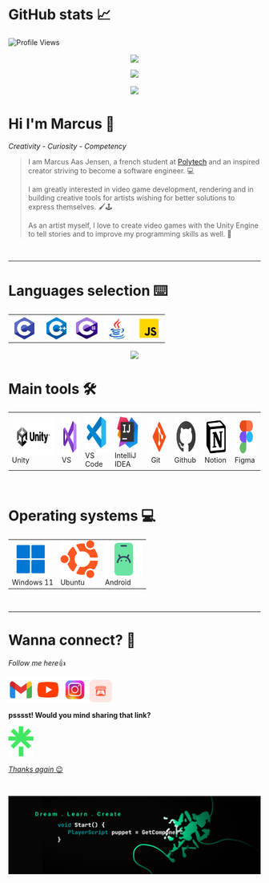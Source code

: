 # GitHub stats 📈 

![Profile Views](https://komarev.com/ghpvc/?username=marcusaasjensen&color=grey&style=for-the-badge)

<p align="center">
  <img align="center" src="https://github-readme-streak-stats.herokuapp.com?user=marcusaasjensen&theme=gotham&hide_border=true">
</p>
  
<p align="center">
  <img src="https://github-readme-stats-eight-theta.vercel.app/api?username=marcusaasjensen&layout=compact&langs_count=8&theme=gotham&count_private=true"/>
</p>

<p align="center">
  <img src="https://github-readme-activity-graph.cyclic.app/graph?username=marcusaasjensen&theme=github-compact&layout=compact&langs_count=8">
</p>

# Hi I'm Marcus 👋

*Creativity - Curiosity - Competency*

>I am Marcus Aas Jensen, a french student at [Polytech](https://polytech.univ-cotedazur.fr/) and an inspired creator striving to become a software engineer. 💻
>
>I am greatly interested in video game development, rendering and in building creative tools for artists wishing for better solutions to express themselves. 🖌️🕹️ 
>
>As an artist myself, I love to create video games with the Unity Engine to tell stories and to improve my programming skills as well. 🌱
<br>

---

# Languages selection ⌨️

<table align="center">
  <td><img alt="C" align= "center" width="50px" height="50px" src="./Images/Languages/c_language.svg"></td>
  <td><img alt="C++" align= "center" width="50px" height="50px" src="./Images/Languages/cpp_language.svg"></td>
  <td><img alt="C#" align= "center" width="43px" height="43px" src="./Images/Languages/cs_language.svg"></td>
  <td><img alt="Java" align= "center" width="50px" height="50px" src="./Images/Languages/java_language.svg"></td>
  <td><img alt="Javascript" align= "center" width="50px" height="50px" src="./Images/Languages/javascript_language.svg"></td>
</table>

<p align="center">
<img align="center" src="https://github-readme-stats-sigma-five.vercel.app/api/top-langs/?username=marcusaasjensen&layout=compact&langs_count=4&theme=gotham&count_private=true">
</p>

# Main tools 🛠️
<table align="center">
  <td><img alt="Unity" align= "center" width="150px" height="75px" src="./Images/Tools/unity_black.svg"><br>Unity</td>
  <td><img alt="Visual Studio" align= "center" width="50px" height="75px" src="./Images/Tools/visual_studio.svg"><br>VS</td>
  <td><img alt="Visual Studio Code" align= "center" width="50px" height="75px" src="./Images/Tools/visual_studio_code.svg"><br>VS Code</td>
  <td><img alt="IntelliJ Idea" align= "center" width="50px" height="75px" src="./Images/Tools/intellij_idea.svg"><br>IntelliJ IDEA</td>
  <td><img alt="Git" align= "center" width="50px" height="75px" src="Images/Tools/git.svg"><br>Git</td>
    <td><img alt="Github" align= "center" width="50px" height="75px" src="Images/Tools/github.svg"><br>Github</td>
  <td><img alt="Notion" align= "center" width="50px" height="75px" src="Images/Tools/notion.svg"><br>Notion</td>
  <td><img alt="Figma" align= "center" width="50px" height="75px"src="Images/Tools/figma.svg"><br>Figma</td>
</table>

<br>

# Operating systems 💻
<table align="center">
  <td><img alt="Windows 11" align= "center" width="75px" height="75px" src="./Images/Tools/windows_11.svg"><br>Windows 11</td>
  <td><img alt="Linux" align= "center" width="75px" height="75px" src="./Images/Tools/ubuntu.png"><br>Ubuntu</td>
    <td><img alt="Android" align= "center" width="75px" height="75px" src="./Images/Tools/android.png"><br>Android</td>
</table>

<br>

---

# Wanna connect? 👻

*Follow me here*👍

<p>
  <a href="mailto: aasjensenm@gmail.com"><img alt="GMail" width="50px" height="50px" src="./Images/Links/gmail.svg"></a>
  <a href="https://www.youtube.com/MarcusAasJensen_"><img alt="Youtube" width="50px" height="50px" src="./Images/Links/youtube.svg"></a>
  <a href="https://www.instagram.com/marcus_aasjensen"><img alt="Instagram" width="50px" height="50px" src="./Images/Links/instagram_stylized.png"></a>
  <a href="https://marcus-a.itch.io"><img alt="Itchio" width="45px" height="45px" src="./Images/Links/itchio.png"></a>
</p>

**psssst! Would you mind sharing that link?**
<p>
  <a href="https://linktr.ee/marcus_a"><img alt="LinkTree" width="50px" height="60px" src="./Images/Links/linktree.png"</a>
</p>
  
*Thanks again* 😉

<br>


![bannerend](./Images/Banner/marcusaasjensen_youtube_banner_cropped.png)
